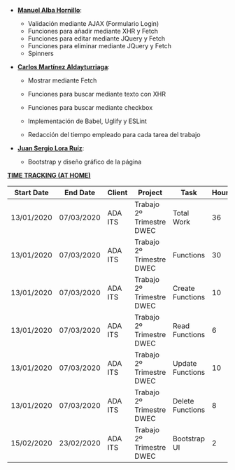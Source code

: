 * <u>**Manuel Alba Hornillo**</u>:
  - Validación mediante AJAX (Formulario Login)
  - Funciones para añadir mediante XHR y Fetch
  - Funciones para editar mediante JQuery y Fetch
  - Funciones para eliminar mediante JQuery y Fetch
  - Spinners

* <u>**Carlos Martínez Aldayturriaga**</u>:

  - Mostrar mediante Fetch

  - Funciones para buscar mediante texto con XHR

  - Funciones para buscar mediante checkbox

  - Implementación de Babel, Uglify y ESLint

  - Redacción del tiempo empleado para cada tarea del trabajo

    

* <u>**Juan Sergio Lora Ruíz**</u>:

  - Bootstrap y diseño gráfico de la página



<u>**TIME TRACKING (AT HOME)**</u>

| Start Date | End Date   | Client  | Project                   | Task             | Hours |
| ---------- | ---------- | ------- | ------------------------- | ---------------- | ----- |
| 13/01/2020 | 07/03/2020 | ADA ITS | Trabajo 2º Trimestre DWEC | Total Work       | 36    |
| 13/01/2020 | 07/03/2020 | ADA ITS | Trabajo 2º Trimestre DWEC | Functions        | 30    |
| 13/01/2020 | 07/03/2020 | ADA ITS | Trabajo 2º Trimestre DWEC | Create Functions | 10    |
| 13/01/2020 | 07/03/2020 | ADA ITS | Trabajo 2º Trimestre DWEC | Read Functions   | 6     |
| 13/01/2020 | 07/03/2020 | ADA ITS | Trabajo 2º Trimestre DWEC | Update Functions | 10    |
| 13/01/2020 | 07/03/2020 | ADA ITS | Trabajo 2º Trimestre DWEC | Delete Functions | 8     |
| 15/02/2020 | 23/02/2020 | ADA ITS | Trabajo 2º Trimestre DWEC | Bootstrap UI     | 2     |